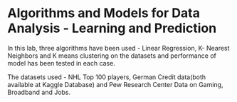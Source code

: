 # Algorithms and Models for Data Analysis - Learning and Prediction

In this lab, three algorithms have been used - Linear Regression, K- Nearest Neighbors and K means clustering on the datasets and performance of model has been tested in each case.

The datasets used - NHL Top 100 players, German Credit data(both available at Kaggle Database) and Pew Research Center Data on Gaming, Broadband and Jobs.

